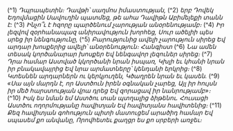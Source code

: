 
(^1) _Դպրապետին։ Դավթի՝ սաղմոս իմաստության,_ (^2) _երբ Դովեկ Եդովմացին Սավուղին պատմեց, թե ահա Դավիթն
Աբիմելեքի տանն է:_
(^3) _Ինչո՞ւ է հզորը պարծենում չարության անօրենությամբ։_
(^4) _Իր լեզվով զօրհանապազ անիրավություն խորհեց,
Սուր ածելիի պես սրեց իր նենգությունը,_
(^5) _Բարությունից ավելի չարություն սիրեց
Եվ արդար խոսքերից ավելի՝ անօրենություն։ Հանգիստ_
(^6) _Նա ամեն տեսակ կործանարար խոսքեր
Եվ նենգավոր լեզուներ սիրեց։_
(^7) _Դրա համար Աստված կկործանի նրան իսպառ,
Կխլի եւ կհանի նրան իր բնակավայրից
Եվ նրա արմատները՝ կենդանի երկրից։_
(^8) _Կտեսնեն արդարներն ու կերկյուղեն,
Կծաղրեն նրան եւ կասեն._
(^9) _«Սա այն մարդն է, որ Աստծուն իրեն օգնական չարեց,
Այլ իր հույսն իր մեծ հարստության վրա դրեց
Եվ զորացավ իր նանրությամբ»։_
(^10) _Իսկ ես նման եմ Աստծու տան պտղալից ձիթենու.
Հուսացի Աստծու ողորմությանը հավիտյան
Եվ հավիտյանս հավիտենից։_
(^11) _Քեզ հավիտյան գոհություն պիտի մատուցեմ արածիդ համար
Եվ սպասեմ քո անվանը,
Որովհետեւ քաղցր ես քո սրբերի առջեւ։_
